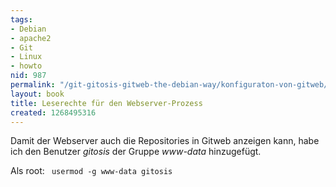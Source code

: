 ```yaml
---
tags:
- Debian
- apache2
- Git
- Linux
- howto
nid: 987
permalink: "/git-gitosis-gitweb-the-debian-way/konfiguraton-von-gitweb/leserechte-fuer-den-webserver-prozess.html"
layout: book
title: Leserechte für den Webserver-Prozess
created: 1268495316
---
```

Damit der Webserver auch die Repositories in Gitweb anzeigen kann, 
habe ich den Benutzer <em>gitosis</em> der Gruppe <em>www-data</em> hinzugefügt.


Als root:
<code>
usermod -g www-data gitosis
</code>
